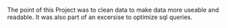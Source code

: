The point of this Project was to clean data to make data more useable and readable. 
It was also part of an excersise to optimize sql queries.
